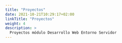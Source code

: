 ```yaml
---
title: "Proyectos"
date: 2021-10-21T10:29:17+02:00
linkTitle: "Proyectos"
weight: 4
description: >
  Proyectos módulo Desarrollo Web Entorno Servidor
---
```


